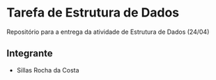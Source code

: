 # Tarefa de Estrutura de Dados

Repositório para a entrega da atividade de Estrutura de Dados (24/04)

## Integrante

- Sillas Rocha da Costa
